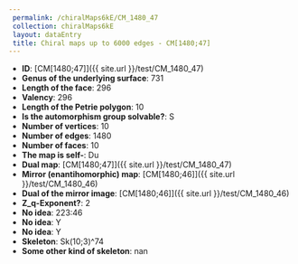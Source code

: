 ```yaml
--- 
 permalink: /chiralMaps6kE/CM_1480_47 
 collection: chiralMaps6kE
 layout: dataEntry
 title: Chiral maps up to 6000 edges - CM[1480;47]
---
```


- **ID**: [CM[1480;47]]({{ site.url }}/test/CM_1480_47)
- **Genus of the underlying surface**: 731
- **Length of the face**: 296
- **Valency**: 296
- **Length of the Petrie polygon**: 10
- **Is the automorphism group solvable?**: S
- **Number of vertices**: 10
- **Number of edges**: 1480
- **Number of faces**: 10
- **The map is self-**: Du
- **Dual map**: [CM[1480;47]]({{ site.url }}/test/CM_1480_47)
- **Mirror (enantihomorphic) map**: [CM[1480;46]]({{ site.url }}/test/CM_1480_46)
- **Dual of the mirror image**: [CM[1480;46]]({{ site.url }}/test/CM_1480_46)
- **Z_q-Exponent?**: 2
- **No idea**:  223:46
- **No idea**: Y
- **No idea**: Y
- **Skeleton**: Sk(10;3)^74
- **Some other kind of skeleton**: nan
